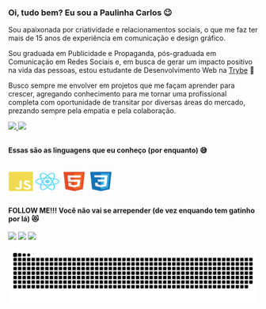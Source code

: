 ### Oi, tudo bem? Eu sou a Paulinha Carlos 😉

Sou apaixonada por criatividade e relacionamentos sociais, o que me faz ter mais de 15 anos de experiência em comunicação e design gráfico.

Sou graduada em Publicidade e Propaganda, pós-graduada em Comunicação em Redes Sociais e, em busca de gerar um impacto positivo na vida das pessoas, estou estudante de Desenvolvimento Web na <a href="https://www.betrybe.com/">Trybe</a> 🚀

Busco sempre me envolver em projetos que me façam aprender para crescer, agregando conhecimento para me tornar uma profissional completa com oportunidade de transitar por diversas áreas do mercado, prezando sempre pela empatia e pela colaboração.

<div>
  <a href="https://github.com/apaulinhacarlos">
  <img height="165em" src="https://github-readme-stats.vercel.app/api?username=apaulinhacarlos&show_icons=true&theme=synthwave&include_all_commits=true&count_private=true"/>
  <img height="165em" src="https://github-readme-stats.vercel.app/api/top-langs/?username=apaulinhacarlos&layout=compact&langs_count=7&theme=synthwave"/>
  </a>
</div>

##

#### Essas são as linguagens que eu conheço (por enquanto) 😅

<div style="display: inline_block"><br>
  <img align="center" alt="paulinha-js" height="40" width="50" src="https://raw.githubusercontent.com/devicons/devicon/master/icons/javascript/javascript-plain.svg">
  <img align="center" alt="paulinha-react" height="40" width="50" src="https://raw.githubusercontent.com/devicons/devicon/master/icons/react/react-original.svg">
  <img align="center" alt="paulinha-HTML" height="40" width="50" src="https://raw.githubusercontent.com/devicons/devicon/master/icons/html5/html5-original.svg">
  <img align="center" alt="paulinha-CSS" height="40" width="50" src="https://raw.githubusercontent.com/devicons/devicon/master/icons/css3/css3-original.svg">
</div>
  
  ##
  
 #### FOLLOW ME!!! Você não vai se arrepender (de vez enquando tem gatinho por lá) 😻 
 
 <div> 
  <a href="https://www.linkedin.com/in/apaulinhacarlos" target="_blank"><img src="https://img.shields.io/badge/-LinkedIn-%230077B5?style=for-the-badge&logo=linkedin&logoColor=white" target="_blank"></a> 
  <a href="https://instagram.com/apaulinhacarlos" target="_blank"><img src="https://img.shields.io/badge/-Instagram-%23E4405F?style=for-the-badge&logo=instagram&logoColor=white" target="_blank"></a> 
  <a href = "mailto:apaulinhacarlos@gmail.com"><img src="https://img.shields.io/badge/-Gmail-%23333?style=for-the-badge&logo=gmail&logoColor=white" target="_blank"></a>
   
  ![Snake animation](https://github.com/apaulinhacarlos/apaulinhacarlos/blob/output/github-contribution-grid-snake.svg)
 
</div>
